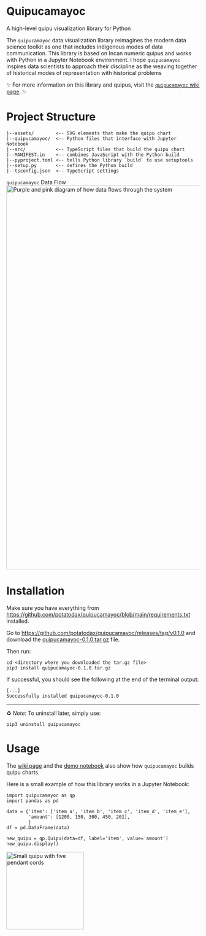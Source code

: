 # Quipucamayoc

A high-level quipu visualization library for Python

The `quipucamayoc` data visualization library reimagines the modern data science toolkit as one that includes indigenous modes of data communication. This library is based on Incan numeric quipus and works with Python in a Jupyter Notebook environment. I hope `quipucamayoc` inspires data scientists to approach their discipline as the weaving together of historical modes of representation with historical problems

:sparkles: For more information on this library and quipus, visit the [`quipucamayoc` wiki page](https://github.com/potatodax/quipucamayoc/wiki/Quipucamayoc). :sparkles:

# Project Structure

```
|--assets/        <-- SVG elements that make the quipu chart
|--quipucamayoc/  <-- Python files that interface with Jupyter Notebook
|--src/           <-- TypeScript files that build the quipu chart
|--MANIFEST.in    <-- combines JavaScript with the Python build
|--pyproject.toml <-- tells Python library `build` to use setuptools
|--setup.py       <-- defines the Python build
|--tsconfig.json  <-- TypeScript settings
```

`quipucamayoc` Data Flow
<img width="1000" alt="Purple and pink diagram of how data flows through the system" src="https://user-images.githubusercontent.com/86934143/206129010-bd283324-d79b-4203-bd6b-7d8eeafd84a6.png">

# Installation

Make sure you have everything from https://github.com/potatodax/quipucamayoc/blob/main/requirements.txt installed.

Go to https://github.com/potatodax/quipucamayoc/releases/tag/v0.1.0 and download the [quipucamayoc-0.1.0.tar.gz](https://github.com/potatodax/quipucamayoc/releases/download/v0.1.0/quipucamayoc-0.1.0.tar.gz) file.

Then run:

```
cd <directory where you downloaded the tar.gz file>
pip3 install quipucamayoc-0.1.0.tar.gz
```

If successful, you should see the following at the end of the terminal output:

```
[...]
Successfully installed quipucamayoc-0.1.0
```

---

:recycle: _Note_: To uninstall later, simply use:

```
pip3 uninstall quipucamayoc
```

# Usage

The [wiki page](https://github.com/potatodax/quipucamayoc/wiki/Quipucamayoc#demonstration) and the [demo notebook](https://github.com/potatodax/quipucamayoc/tree/main/demo) also show how `quipucamayoc` builds quipu charts.

Here is a small example of how this library works in a Jupyter Notebook:

```
import quipucamayoc as qp
import pandas as pd
```

```
data = {'item': ['item_a', 'item_b', 'item_c', 'item_d', 'item_e'],
        'amount': [1200, 150, 300, 450, 201],
        }
df = pd.DataFrame(data)

new_quipu = qp.Quipu(data=df, label='item', value='amount')
new_quipu.display()
```

<img width="202" alt="Small quipu with five pendant cords" src="https://user-images.githubusercontent.com/86934143/206374898-9d785392-e911-4ccd-a77e-4372ff899bec.png">
